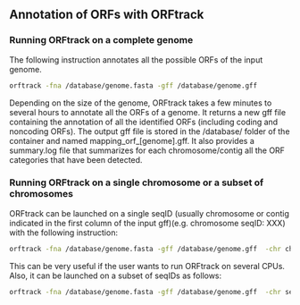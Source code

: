 ## Annotation of ORFs with ORFtrack

### Running ORFtrack on a complete genome

The following instruction annotates all the possible ORFs of the
input genome.


``` bash
orftrack -fna /database/genome.fasta -gff /database/genome.gff
```

Depending on the size of the genome, ORFtrack takes a few minutes to
several hours to annotate all the ORFs of a genome. It returns 
a new gff file containing the annotation of all the identified ORFs 
(including coding and noncoding ORFs). The output gff file is stored in the /database/ folder of the container and named mapping_orf_[genome].gff. It also provides a summary.log file that summarizes for each chromosome/contig all the ORF categories that have been detected.


### Running ORFtrack on a single chromosome or a subset of chromosomes

ORFtrack can be launched on a single seqID (usually chromosome or contig indicated in the first 
column of the input gff)(e.g. chromosome seqID: XXX) 
with the following instruction:


``` bash
orftrack -fna /database/genome.fasta -gff /database/genome.gff  -chr chr_ID_XXXX
```
This can be very useful if the user wants to run ORFtrack on several 
CPUs. Also, it can be launched on a subset of seqIDs as follows:


``` bash
orftrack -fna /database/genome.fasta -gff /database/genome.gff  -chr seqID1 seqID2 seqIDx
```



